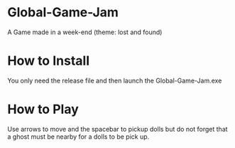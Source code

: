 # Global-Game-Jam
A Game made in a week-end (theme: lost and found)

# How to Install
You only need the release file and then launch the Global-Game-Jam.exe

# How to Play
Use arrows to move and the spacebar to pickup dolls but do not forget that a ghost must be nearby for a dolls to be pick up.

